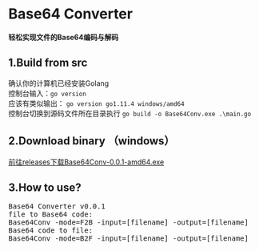 <h1>Base64 Converter</h1>
<b>轻松实现文件的Base64编码与解码</b>
<h2>1.Build from src</h2>
 <p>确认你的计算机已经安装Golang<br>
 控制台输入：<code>go version</code><br>
 应该有类似输出：
<code>go version go1.11.4 windows/amd64</code><br>
 控制台切换到源码文件所在目录执行
  <code>go build -o Base64Conv.exe .\main.go</code>
  </p>
  <h2>2.Download binary （windows）</h2>
  <p><a href="#">前往releases下载Base64Conv-0.0.1-amd64.exe</a></P>
<h2>3.How to use?</h2>
<pre>
Base64 Converter v0.0.1<Michael Jiang:sencom.top>
file to Base64 code:
Base64Conv -mode=F2B -input=[filename] -output=[filename]
Base64 code to file:
Base64Conv -mode=B2F -input=[filename] -output=[filename]
</pre>
